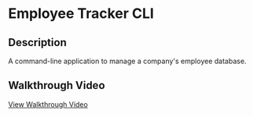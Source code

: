 # Employee Tracker CLI

## Description
A command-line application to manage a company's employee database.

## Walkthrough Video
[View Walkthrough Video](your-video-link)
